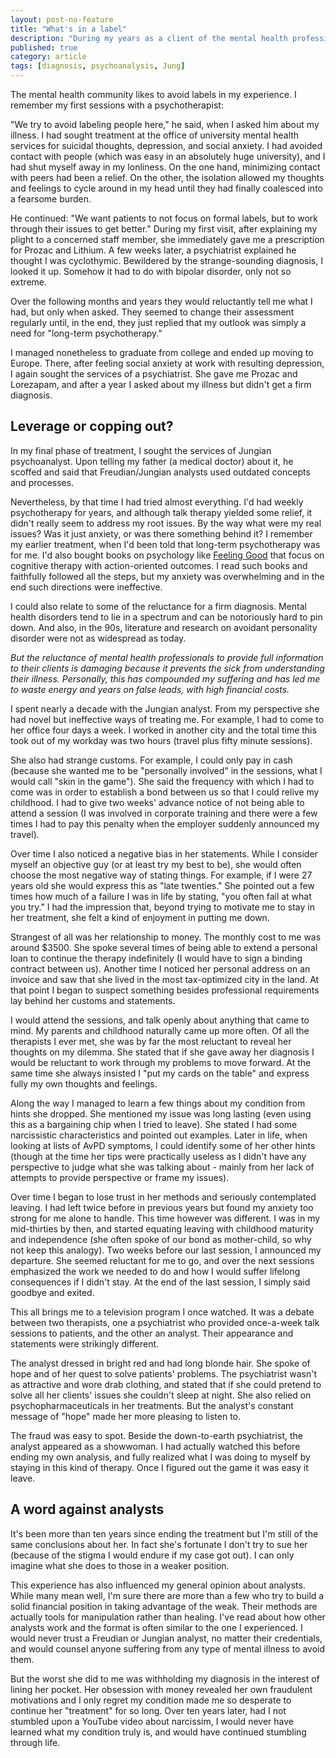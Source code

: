 ```yaml
---
layout: post-no-feature
title: "What's in a label"
description: "During my years as a client of the mental health profession, there was an obsession with withholding my diagnosis. But is this a good thing?"
published: true
category: article
tags: [diagnosis, psychoanalysis, Jung]
---
```

The mental health community likes to avoid labels in my experience. I remember my first sessions with a psychotherapist:

"We try to avoid labeling people here," he said, when I asked him about my illness. I had sought treatment at the office of university mental health services for suicidal thoughts, depression, and social anxiety. I had avoided contact with people (which was easy in an absolutely huge university), and I had shut myself away in my lonliness. On the one hand, minimizing contact with peers had been a relief. On the other, the isolation allowed my thoughts and feelings to cycle around in my head until they had finally coalesced into a fearsome burden.

He continued: "We want patients to not focus on formal labels, but to work through their issues to get better." During my first visit, after explaining my plight to a concerned staff member, she immediately gave me a prescription for Prozac and Lithium. A few weeks later, a psychiatrist explained he thought I was cyclothymic. Bewildered by the strange-sounding diagnosis, I looked it up. Somehow it had to do with bipolar disorder, only not so extreme.

Over the following months and years they would reluctantly tell me what I had, but only when asked. They seemed to change their assessment regularly until, in the end, they just replied that my outlook was simply a need for "long-term psychotherapy."

I managed nonetheless to graduate from college and ended up moving to Europe. There, after feeling social anxiety at work with resulting depression, I again sought the services of a psychiatrist. She gave me Prozac and Lorezapam, and after a year I asked about my illness but didn't get a firm diagnosis.

## Leverage or copping out?

In my final phase of treatment, I sought the services of Jungian psychoanalyst. Upon telling my father (a medical doctor) about it, he scoffed and said that Freudian/Jungian analysts used outdated concepts and processes.

Nevertheless, by that time I had tried almost everything. I'd had weekly psychotherapy for years, and although talk therapy yielded some relief, it didn't really seem to address my root issues. By the way what were my real issues? Was it just anxiety, or was there something behind it? I remember my earlier treatment, when I'd been told that long-term psychotherapy was for me. I'd also bought books on psychology like [Feeling Good](https://www.amazon.com/dp/0380810336) that focus on cognitive therapy with action-oriented outcomes. I read such books and faithfully followed all the steps, but my anxiety was overwhelming and in the end such directions were ineffective.

I could also relate to some of the reluctance for a firm diagnosis. Mental health disorders tend to lie in a spectrum and can be notoriously hard to pin down. And also, in the 90s, literature and research on avoidant personality disorder were not as widespread as today.

*But the reluctance of mental health professionals to provide full information to their clients is damaging because it prevents the sick from understanding their illness. Personally, this has compounded my suffering and has led me to waste energy and years on false leads, with high financial costs.*

I spent nearly a decade with the Jungian analyst. From my perspective she had novel but ineffective ways of treating me. For example, I had to come to her office four days a week. I worked in another city and the total time this took out of my workday was two hours (travel plus fifty minute sessions).

She also had strange customs. For example, I could only pay in cash (because she wanted me to be "personally involved" in the sessions, what I would call "skin in the game"). She said the frequency with which I had to come was in order to establish a bond between us so that I could relive my childhood. I had to give two weeks' advance notice of not being able to attend a session (I was involved in corporate training and there were a few times I had to pay this penalty when the employer suddenly announced my travel).

Over time I also noticed a negative bias in her statements. While I consider myself an objective guy (or at least try my best to be), she would often choose the most negative way of stating things. For example, if I were 27 years old she would express this as "late twenties." She pointed out a few times how much of a failure I was in life by stating, "you often fail at what you try." I had the impression that, beyond trying to motivate me to stay in her treatment, she felt a kind of enjoyment in putting me down.

Strangest of all was her relationship to money. The monthly cost to me was around $3500. She spoke several times of being able to extend a personal loan to continue the therapy indefinitely (I would have to sign a binding contract between us). Another time I noticed her personal address on an invoice and saw that she lived in the most tax-optimized city in the land. At that point I began to suspect something besides professional requirements lay behind her customs and statements.

I would attend the sessions, and talk openly about anything that came to mind. My parents and childhood naturally came up more often. Of all the therapists I ever met, she was by far the most reluctant to reveal her thoughts on my dilemma. She stated that if she gave away her diagnosis I would be reluctant to work through my problems to move forward. At the same time she always insisted I "put my cards on the table" and express fully my own thoughts and feelings.

Along the way I managed to learn a few things about my condition from hints she dropped. She mentioned my issue was long lasting (even using this as a bargaining chip when I tried to leave). She stated I had some narcissistic characteristics and pointed out examples. Later in life, when looking at lists of AvPD symptoms, I could identify some of her other hints (though at the time her tips were practically useless as I didn't have any perspective to judge what she was talking about - mainly from her lack of attempts to provide perspective or frame my issues).

Over time I began to lose trust in her methods and seriously contemplated leaving. I had left twice before in previous years but found my anxiety too strong for me alone to handle. This time however was different. I was in my mid-thirties by then, and started equating leaving with childhood maturity and independence (she often spoke of our bond as mother-child, so why not keep this analogy). Two weeks before our last session, I announced my departure. She seemed reluctant for me to go, and over the next sessions emphasized the work we needed to do and how I would suffer lifelong consequences if I didn't stay. At the end of the last session, I simply said goodbye and exited.

This all brings me to a television program I once watched. It was a debate between two therapists, one a psychiatrist who provided once-a-week talk sessions to patients, and the other an analyst. Their appearance and statements were strikingly different.

The analyst dressed in bright red and had long blonde hair. She spoke of hope and of her quest to solve patients' problems. The psychiatrist wasn't as attractive and wore drab clothing, and stated that if she could pretend to solve all her clients' issues she couldn't sleep at night. She also relied on psychopharmaceuticals in her treatments. But the analyst's constant message of "hope" made her more pleasing to listen to.

The fraud was easy to spot. Beside the down-to-earth psychiatrist, the analyst appeared as a showwoman. I had actually watched this before ending my own analysis, and fully realized what I was doing to myself by staying in this kind of therapy. Once I figured out the game it was easy it leave.

## A word against analysts

It's been more than ten years since ending the treatment but I'm still of the same conclusions about her. In fact she's fortunate I don't try to sue her (because of the stigma I would endure if my case got out). I can only imagine what she does to those in a weaker position.

This experience has also influenced my general opinion about analysts. While many mean well, I'm sure there are more than a few who try to build a solid financial position in taking advantage of the weak. Their methods are actually tools for manipulation rather than healing. I've read about how other analysts work and the format is often similar to the one I experienced. I would never trust a Freudian or Jungian analyst, no matter their credentials, and would counsel anyone suffering from any type of mental illness to avoid them.

But the worst she did to me was withholding my diagnosis in the interest of lining her pocket. Her obsession with money revealed her own fraudulent motivations and I only regret my condition made me so desperate to continue her "treatment" for so long. Over ten years later, had I not stumbled upon a YouTube video about narcissim, I would never have learned what my condition truly is, and would have continued stumbling through life.
